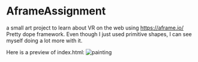 # AframeAssignment
a small art project to learn about VR on the web using https://aframe.io/
Pretty dope framework. Even though I just used primitive shapes, I can see myself doing a lot more with it.

Here is a preview of index.html:
![painting](https://github.com/lukemuehring/AframeAssignment/assets/22228624/fa28d750-0362-46ee-a607-d83044923489)

